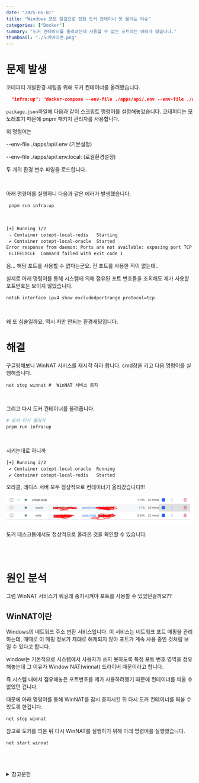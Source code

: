 ```yaml
---
date: "2025-05-01"
title: "Windows 포트 잠김으로 인한 도커 컨테이너 못 올리는 이슈"
categories: ["Docker"]
summary: "도커 컨테이너를 올리려는데 사용할 수 없는 포트라는 에러가 떴습니다."
thumbnail: "./도커아이콘.png"
---
```


# 문제 발생

코테피티 개발환경 세팅을 위해 도커 컨테이너를 올려봤습니다.

```json
  "infra:up": "docker-compose --env-file ./apps/api/.env --env-file ./apps/api/.env.local up -d",
```

`package.json`파일에 다음과 같이 스크립트 명령어를 설정해놓았습니다. 코테피티는 모노레포기 때문에 pnpm 패키지 관리자를 사용합니다.

위 명령어는  

--env-file ./apps/api/.env  (기본설정)

--env-file ./apps/api/.env.local:   (로컬환경설정)

두 개의 환경 변수 파일을 로드합니다.

<br>

아래 명령어를 실행하니 다음과 같은 에러가 발생했습니다. 

```bash
 pnpm run infra:up
```

<br>

```bash
[+] Running 1/2
 - Container cotept-local-redis   Starting                                                                    
 ✔ Container cotept-local-oracle  Started                                                                     
Error response from daemon: Ports are not available: exposing port TCP 0.0.0.0:6379 -> 127.0.0.1:0: listen tcp 0.0.0.0:6379: bind: An attempt was made to access a socket in a way forbidden by its access permissions.
 ELIFECYCLE  Command failed with exit code 1
```

음... 해당 포트를 사용할 수 없다는군요. 전 포트를 사용한 적이 없는데..

실제로 아래 명령어를 통해 시스템에 의해 점유된 포트 번호들을 조회해도 제가 사용할 포트번호는 보이지 않았습니다.

```bash
netsh interface ipv4 show excludedportrange protocol=tcp

```

<br>

 왜 또 심술일까요. 역시 저만 안되는 환경세팅입니다. 

# 해결

구글링해보니 WinNAT 서비스를 재시작 하라 합니다. cmd창을 키고 다음 명령어를 실행해줍니다.

```shell
net stop winnat #  WinNAT 서비스 중지
```

<br>

그리고 다시 도커 컨테이너를 올려줍니다.
```bash
# 도커 다시 올리기
pnpm run infra:up
```

<br>

시키는대로 하니까 

```bash
[+] Running 2/2
 ✔ Container cotept-local-oracle  Running                                                                     
 ✔ Container cotept-local-redis   Started                                                                     

```

오라클, 레디스 서버 모두 정상적으로 컨테이너가 올라갔습니다!!!



![도커컨테이너](도커컨테이너.png)

도커 데스크톱에서도 정상적으로 올라온 것을 확인할 수 있습니다.

<br>
<br>

# 원인 분석

그럼 WinNAT 서비스가 뭐길래 중지시켜야 포트를 사용할 수 있었던걸까요??


## WinNAT이란

Windows의 네트워크 주소 변환 서비스입니다. 이 서비스는 네트워크 포트 매핑을 관리하는데, 때때로 이 매핑 정보가 제대로 해제되지 않아 포트가 계속 사용 중인 것처럼 보일 수 있다고 합니다.

window는 기본적으로 시스템에서 사용자가 쓰지 못하도록 특정 포트 번호 영역을 점유해놓는데 그 이유가 Window NAT(winnat) 드라이버 때문이라고 합니다.

즉 시스템 내에서 점유해놓은 포트번호를 제가 사용하려했기 때문에 컨테이너를 띄울 수 없었던 겁니다.

때문에 아래 명령어를 통해 WinNAT를 잠시 중지시킨 뒤 다시 도커 컨테이너를 띄울 수 있도록 한겁니다.

```bash
net stop winnat

```

참고로 도커를 띄운 뒤 다시 WinNAT를 실행하기 위해 아래 명령어를 실행했습니다.

```bash
net start winnat
```







<br>
<br>
<br>

<details>

<summary>참고문헌</summary>

<div markdown="1">


https://stackoverflow.com/questions/65272764/ports-are-not-available-listen-tcp-0-0-0-0-50070-bind-an-attempt-was-made-to

https://hiperzstudio.tistory.com/63

</div>

</details>